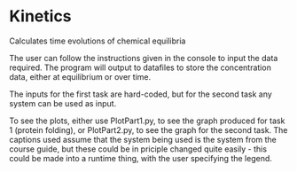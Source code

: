 # Kinetics
Calculates time evolutions of chemical equilibria

The user can follow the instructions given in the console to input the data required.
The program will output to datafiles to store the concentration data, either at equilibrium or over time.

The inputs for the first task are hard-coded, but for the second task any system can be used as input.

To see the plots, either use PlotPart1.py, to see the graph produced for task 1 (protein folding), or
PlotPart2.py, to see the graph for the second task. The captions used assume that the system being used
is the system from the course guide, but these could be in priciple changed quite easily - this could be made into
a runtime thing, with the user specifying the legend.
